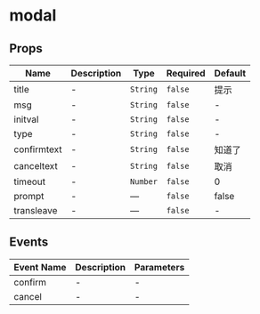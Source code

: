 # modal

## Props

<!-- @vuese:modal:props:start -->
|Name|Description|Type|Required|Default|
|---|---|---|---|---|
|title|-|`String`|`false`|提示|
|msg|-|`String`|`false`|-|
|initval|-|`String`|`false`|-|
|type|-|`String`|`false`|-|
|confirmtext|-|`String`|`false`|知道了|
|canceltext|-|`String`|`false`|取消|
|timeout|-|`Number`|`false`|0|
|prompt|-|—|`false`|false|
|transleave|-|—|`false`|-|

<!-- @vuese:modal:props:end -->


## Events

<!-- @vuese:modal:events:start -->
|Event Name|Description|Parameters|
|---|---|---|
|confirm|-|-|
|cancel|-|-|

<!-- @vuese:modal:events:end -->


